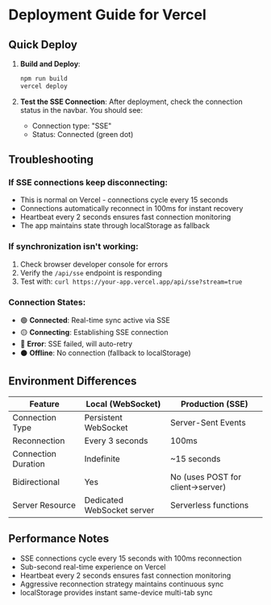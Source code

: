 # Deployment Guide for Vercel

## Quick Deploy

1. **Build and Deploy**:
   ```bash
   npm run build
   vercel deploy
   ```

2. **Test the SSE Connection**:
   After deployment, check the connection status in the navbar. You should see:
   - Connection type: "SSE" 
   - Status: Connected (green dot)

## Troubleshooting

### If SSE connections keep disconnecting:
- This is normal on Vercel - connections cycle every 15 seconds
- Connections automatically reconnect in 100ms for instant recovery
- Heartbeat every 2 seconds ensures fast connection monitoring
- The app maintains state through localStorage as fallback

### If synchronization isn't working:
1. Check browser developer console for errors
2. Verify the `/api/sse` endpoint is responding
3. Test with: `curl https://your-app.vercel.app/api/sse?stream=true`

### Connection States:
- 🟢 **Connected**: Real-time sync active via SSE
- 🟡 **Connecting**: Establishing SSE connection
- 🔴 **Error**: SSE failed, will auto-retry
- ⚫ **Offline**: No connection (fallback to localStorage)

## Environment Differences

| Feature | Local (WebSocket) | Production (SSE) |
|---------|------------------|------------------|
| Connection Type | Persistent WebSocket | Server-Sent Events |
| Reconnection | Every 3 seconds | 100ms |
| Connection Duration | Indefinite | ~15 seconds |
| Bidirectional | Yes | No (uses POST for client→server) |
| Server Resource | Dedicated WebSocket server | Serverless functions |

## Performance Notes

- SSE connections cycle every 15 seconds with 100ms reconnection
- Sub-second real-time experience on Vercel
- Heartbeat every 2 seconds ensures fast connection monitoring
- Aggressive reconnection strategy maintains continuous sync
- localStorage provides instant same-device multi-tab sync